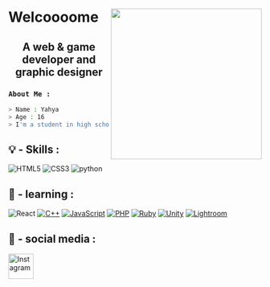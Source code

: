 <h1> Welcoooome  <img align="right" src= "https://i.pinimg.com/originals/45/d6/12/45d612f74af4d18d3f32d1ddc6ab4f30.gif" width="300"</h1>
<p align="center">
<h2 align="center">
	A web & game developer and graphic designer 
	
</h2>

### `About Me :`
```bash
> Name : Yahya
> Age : 16
> I'm a student in high school 
```

## 💡 - Skills :

![HTML5](https://img.shields.io/badge/html5-%23E34F26.svg?style=for-the-badge&logo=html5&logoColor=white)
![CSS3](https://img.shields.io/badge/css3-%231572B6.svg?style=for-the-badge&logo=css3&logoColor=white)
![python](http://img.shields.io/badge/python-%23157286.svg?style=for-the-badge&logo=python&logoColor=white)

## 📖 - learning :

![React](https://img.shields.io/badge/react-%2320232a.svg?style=for-the-badge&logo=react&logoColor=%2361DAFB)
[![C++](https://img.shields.io/badge/C%2B%2B-%2300599C.svg?style=for-the-badge&logo=c%2B%2B&logoColor=white)](https://en.cppreference.com/w/)
[![JavaScript](https://img.shields.io/badge/JavaScript-%23323330.svg?style=for-the-badge&logo=javascript&logoColor=%23F7DF1E)](https://developer.mozilla.org/en-US/docs/Web/JavaScript)
[![PHP](https://img.shields.io/badge/PHP-%23777BB4.svg?style=for-the-badge&logo=php&logoColor=white)](https://www.php.net/)
[![Ruby](https://img.shields.io/badge/Ruby-%23CC342D.svg?style=for-the-badge&logo=ruby&logoColor=white)](https://www.ruby-lang.org/)
[![Unity](https://img.shields.io/badge/Unity-%23000000.svg?style=for-the-badge&logo=unity&logoColor=white)](https://unity.com/)
[![Lightroom](https://img.shields.io/badge/Lightroom-31A8FF.svg?style=for-the-badge&logo=adobelightroom&logoColor=white)](https://www.adobe.com/products/photoshop-lightroom.html)

## 💠 - social media :

<a href="https://www.instagram.com/7y____y/" target="_blank">
  <img src="https://upload.wikimedia.org/wikipedia/commons/e/e7/Instagram_logo_2016.svg" alt="Instagram" width="50">
</a> 






